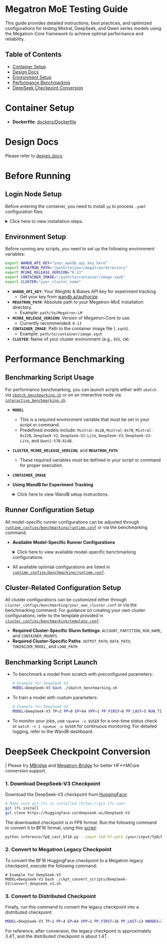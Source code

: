 # Megatron MoE Testing Guide

This guide provides detailed instructions, best practices, and optimized configurations for testing Mixtral, DeepSeek, and Qwen series models using the Megatron-Core framework to achieve optimal performance and reliability.

## Table of Contents

- [Container Setup](#container-setup)
- [Design Docs](#design-docs)
- [Environment Setup](#environment-setup)
- [Performance Benchmarking](#performance-benchmarking)
- [DeepSeek Checkpoint Conversion](#deepseek-checkpoint-conversion)

# Container Setup

- **Dockerfile**: [dockers/Dockerfile](./dockers/Dockerfile)

# Design Docs
Please refer to [design_docs](./design_docs/).

# Before Running

## Login Node Setup

Before entering the container, you need to install `yq` to process `.yaml` configuration files.

<details>
<summary>Click here to view installation steps.</summary>

1.  Create a local bin directory:
    ```bash
    mkdir -p ~/.local/bin
    ```

2.  Download the `yq` executable:
    ```bash
    wget https://github.com/mikefarah/yq/releases/download/v4.27.5/yq_linux_amd64 -O ~/.local/bin/yq
    ```

3.  Make it executable:
    ```bash
    chmod +x ~/.local/bin/yq
    ```

4.  Add the local bin directory to your `PATH` in `~/.bashrc`:
    ```bash
    export PATH="$HOME/.local/bin:$PATH"
    ```

5.  Apply the changes:
    ```bash
    source ~/.bashrc
    ```

</details>

## Environment Setup

Before running any scripts, you need to set up the following environment variables:

```bash
export WANDB_API_KEY="your_wandb_api_key_here"
export MEGATRON_PATH="/path/to/your/megatron/directory"
export MCORE_RELEASE_VERSION="0.13"
export CONTAINER_IMAGE="/path/to/container/image.sqsh"
export CLUSTER="your_cluster_name"
```

-   **`WANDB_API_KEY`**: Your Weights & Biases API key for experiment tracking.
    -   Get your key from [wandb.ai/authorize](https://wandb.ai/authorize).
-   **`MEGATRON_PATH`**: Absolute path to your Megatron-MoE installation directory.
    -   Example: `path/to/Megatron-LM`
-   **`MCORE_RELEASE_VERSION`**: Version of Megatron-Core to use.
    -   Currently recommended: `0.13`
-   **`CONTAINER_IMAGE`**: Path to the container image file (`.sqsh`).
    -   Example: `path/to/container/image.sqsh`
-   **`CLUSTER`**: Name of your cluster environment (e.g., `EOS`, `CW`).

# Performance Benchmarking

## Benchmarking Script Usage

For performance benchmarking, you can launch scripts either with `sbatch` via [`sbatch_benchmarking.sh`](./sbatch_benchmarking.sh) or on an interactive node via [`interactive_benchmarking.sh`](./interactive_benchmarking.sh).

-   **`MODEL`**
    -   This is a required environment variable that must be set in your script or command.
    -   Predefined models include: `Mixtral-8x2B`, `Mixtral-8x7B`, `Mixtral-8x22B`, `DeepSeek-V2`, `DeepSeek-V2-Lite`, `DeepSeek-V3`, `DeepSeek-V3-Lite`, and `Qwen2-57B-A14B`.

-   **`CLUSTER`**, **`MCORE_RELEASE_VERSION`**, and **`MEGATRON_PATH`**
    -   These required variables must be defined in your script or command for proper execution.

-   **`CONTAINER_IMAGE`**

-   **Using WandB for Experiment Tracking**
    <details>
    <summary>Click here to view WandB setup instructions.</summary>

    -   To use WandB for experiment tracking, set `WANDB_API_KEY` with your key from [wandb.ai/authorize](https://wandb.ai/authorize). It is highly recommended to add `export WANDB_API_KEY="your_own_wandb_api_key"` to your `~/.bashrc`.
    -   If you do not wish to use WandB, comment out the following lines in your model's `.yaml` configuration file:
        ```yaml
        # --wandb-project: wandb_project_name
        # --wandb-exp-name: wandb_experiment_name
        ```
    </details>

## Runner Configuration Setup

All model-specific runner configurations can be adjusted through [`runtime_configs/benchmarking/runtime.conf`](./runtime_configs/benchmarking/runtime.conf) or via the benchmarking command.

-   **Available Model-Specific Runner Configurations**
    <details>
    <summary>Click here to view available model-specific benchmarking configurations.</summary>

    -   **Parallel Mappings**: `TP`, `PP`, `EP`, `CP`, `VPP`, `PP_FIRST`, `PP_LAST`, and `LAYERS_PER_VP`
    -   **Batch Sizes**: `MBS` and `GBS`
    -   **Model Architecture**: `NUM_LAYERS`
    -   **MoE Configurations**: `MOE_TOKEN_DISPATCHER`, `MOE_GROUPED_GEMM`, and `--moe-extended-ep`
    -   **Training Configurations**: `NNODES`, `RUN_TIME`, and `PRETRAIN`. Note that specifying a shorter run time may improve your job's priority in the Slurm queue.
    -   **Data Configurations**: `SEQ_LEN` and `DATASET`
    </details>
-   All available optimial configurations are listed in [`runtime_configs/benchmarking/runtime.conf`](./runtime_configs/benchmarking/runtime.conf).

## Cluster-Related Configuration Setup
All cluster configurations can be customized either through `cluster_configs/benchmarking/your_own_cluster.conf` or via the benchmarking command. For guidance on creating your own cluster configurations, refer to the template provided in [`cluster_configs/benchmarking/template.conf`](./cluster_configs/benchmarking/template.conf).
-   **Required Cluster-Specific Slurm Settings**: `ACCOUNT`, `PARTITION`, `RUN_NAME`, and `CONTAINER_MOUNTS`
-   **Required Cluster-Specific Paths**: `OUTPUT_PATH`, `DATA_PATH`, `TOKENIZER_MODEL`, and `LOAD_PATH`

## Benchmarking Script Launch

-   To benchmark a model from scratch with preconfigured parameters:
    ```bash
    # Example for DeepSeek-V3
    MODEL=DeepSeek-V3 bash ./sbatch_benchmarking.sh
    ```
-   To train a model with custom parameters:
    ```bash
    # Example for DeepSeek-V3
    MODEL=DeepSeek-V3 TP=2 PP=8 EP=64 VPP=1 PP_FIRST=8 PP_LAST=5 RUN_TIME=00:60:00 NNODES=64 bash sbatch_benchmarking.sh --recompute-granularity selective --recompute-modules mla_up_proj layernorm
    ```
-   To monitor your jobs, use `squeue -u $USER` for a one-time status check or `watch -n 1 squeue -u $USER` for continuous monitoring. For detailed logging, refer to the WandB dashboard.

# DeepSeek Checkpoint Conversion

| Please try [MBridge](https://github.com/ISEEKYAN/mbridge/) and [Megatron-Bridge](https://github.com/NVIDIA-NeMo/Megatron-Bridge) for better HF<->MCore conversion support.

### 1. Download DeepSeek-V3 Checkpoint

Download the DeepSeek-V3 checkpoint from [HuggingFace](https://huggingface.co/deepseek-ai/DeepSeek-V3):

```bash
# Make sure git-lfs is installed (https://git-lfs.com)
git lfs install
git clone https://huggingface.co/deepseek-ai/DeepSeek-V3
```

The downloaded checkpoint is in FP8 format. Run the following command to convert it to BF16 format, using this [script](https://huggingface.co/deepseek-ai/DeepSeek-V3/blob/main/inference/fp8_cast_bf16.py):

```bash
python inference/fp8_cast_bf16.py --input-fp8-hf-path /your/input/fp8/hf/path --output-bf16-hf-path /your/output/bf16/hf/path
```

### 2. Convert to Megatron Legacy Checkpoint

To convert the BF16 HuggingFace checkpoint to a Megatron legacy checkpoint, execute the following command:
```
# Example for DeepSeek-V3
MODEL=DeepSeek-V3 bash ./ckpt_convert_scripts/DeepSeek-V3/convert_deepseek_v3.sh
```

### 3. Convert to Distributed Checkpoint

Finally, run this command to convert the legacy checkpoint into a distributed checkpoint:

```bash
MODEL=DeepSeek-V3 TP=1 PP=4 EP=64 VPP=1 PP_FIRST=16 PP_LAST=13 NNODES=32 LOAD_PATH=/path/to/legacy/checkpoint bash ./sbatch_benchmarking.sh --ckpt-convert-save /path/to/save/distributed/checkpoint --ckpt-convert-format torch_dist --no-save-optim
```

For reference, after conversion, the legacy checkpoint is approximately 3.4T, and the distributed checkpoint is about 1.4T.

